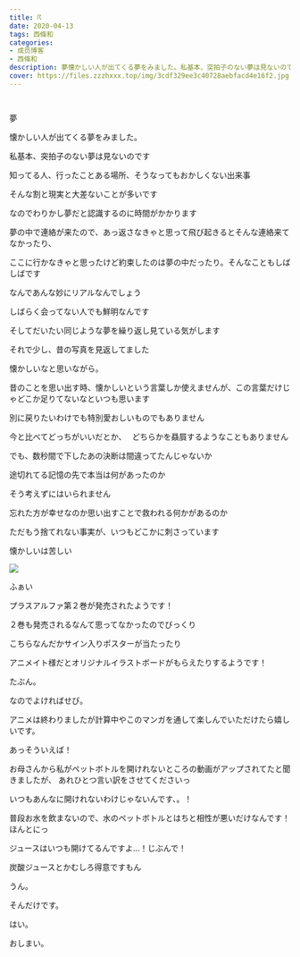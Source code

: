 ```yaml
---
title: ☈
date: 2020-04-13
tags: 西條和
categories: 
- 成员博客
- 西條和
description: 夢懐かしい人が出てくる夢をみました。私基本、突拍子のない夢は見ないのです...
cover: https://files.zzzhxxx.top/img/3cdf329ee3c40728aebfacd4e16f2.jpg 
---
```


        ﻿



















夢






















懐かしい人が出てくる夢をみました。














私基本、突拍子のない夢は見ないのです





知ってる人、行ったことある場所、そうなってもおかしくない出来事


そんな割と現実と大差ないことが多いです








なのでわりかし夢だと認識するのに時間がかかります
















夢の中で連絡が来たので、あっ返さなきゃと思って飛び起きるとそんな連絡来てなかったり、

ここに行かなきゃと思ったけど約束したのは夢の中だったり。そんなこともしばしばです










なんであんな妙にリアルなんでしょう








しばらく会ってない人でも鮮明なんです









そしてだいたい同じような夢を繰り返し見ている気がします











それで少し、昔の写真を見返してました



懐かしいなと思いながら。












昔のことを思い出す時、懐かしいという言葉しか使えませんが、この言葉だけじゃどこか足りてないなといつも思います












別に戻りたいわけでも特別愛おしいものでもありません
　　　　　　



今と比べてどっちがいいだとか、　
どちらかを贔屓するようなこともありません









でも、数秒間で下したあの決断は間違ってたんじゃないか





途切れてる記憶の先で本当は何があったのか












そう考えずにはいられません












忘れた方が幸せなのか思い出すことで救われる何かがあるのか















ただもう捨てれない事実が、いつもどこかに刺さっています












懐かしいは苦しい

















![](https://files.zzzhxxx.top/img/3cdf329ee3c40728aebfacd4e16f2.jpg)



ふぁい








プラスアルファ第２巻が発売されたようです！











２巻も発売されるなんて思ってなかったのでびっくり






こちらなんだかサイン入りポスターが当たったり

アニメイト様だとオリジナルイラストボードがもらえたりするようです！


たぶん。









なのでよければせび。










アニメは終わりましたが計算中やこのマンガを通して楽しんでいただけたら嬉しいです。





























あっそういえば！
















お母さんから私がペットボトルを開けれないところの動画がアップされてたと聞きましたが、
あれひとつ言い訳をさせてくださいっ






いつもあんなに開けれないわけじゃないんです、。！










普段お水を飲まないので、水のペットボトルとはちと相性が悪いだけなんです！ほんとにっ






ジュースはいつも開けてるんですよ…！じぶんで！
















炭酸ジュースとかむしろ得意ですもん







うん。






そんだけです。








はい。

















おしまい。


